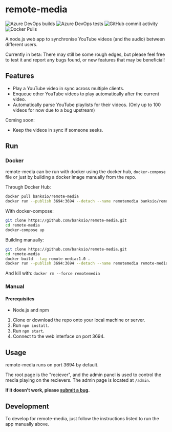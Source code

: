 # remote-media
![Azure DevOps builds](https://img.shields.io/azure-devops/build/banksio/ca05dcdb-cddf-47ad-b524-a5943bb56d8d/6)
![Azure DevOps tests](https://img.shields.io/azure-devops/tests/banksio/remote-media/6)
![GitHub commit activity](https://img.shields.io/github/commit-activity/y/banksio/remote-media)
![Docker Pulls](https://img.shields.io/docker/pulls/banksio/remote-media)

A node.js web app to synchronise YouTube videos (and the audio) between different users.

Currently in beta: There may still be some rough edges, but please feel free to test it and report any bugs found, or new features that may be beneficial!
## Features
* Play a YouTube video in sync across multiple clients.
* Enqueue other YouTube videos to play automatically after the current video.
* Automatically parse YouTube playlists for their videos. (Only up to 100 videos for now due to a bug upstream)

Coming soon:

* Keep the videos in sync if someone seeks.
## Run
### Docker
remote-media can be run with docker using the docker hub, `docker-compose` file or just by building a docker image manually from the repo.

Through Docker Hub:
```bash
docker pull banksio/remote-media
docker run --publish 3694:3694 --detach --name remotemedia banksio/remote-media:latest
```

With docker-compose:

```bash
git clone https://github.com/banksio/remote-media.git
cd remote-media
docker-compose up
```

Building manually:

```bash
git clone https://github.com/banksio/remote-media.git
cd remote-media
docker build --tag remote-media:1.0 .
docker run --publish 3694:3694 --detach --name remotemedia remote-media:1.0
```

And kill with: `docker rm --force remotemedia`

### Manual
#### Prerequisites
* Node.js and npm


1. Clone or download the repo onto your local machine or server.
2. Run `npm install`.
3. Run `npm start`.
4. Connect to the web interface on port 3694.

## Usage
remote-media runs on port 3694 by default.

The root page is the "reciever", and the admin panel is used to control the media playing on the recievers. The admin page is located at `/admin`.

**If it doesn't work, please [submit a bug](https://github.com/banksio/remote-media/issues).**

## Development
To develop for remote-media, just follow the instructions listed to run the app manually above.
